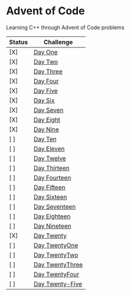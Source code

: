 # Advent of Code
Learning C++ through Advent of Code problems


| Status | Challenge |
|--------|-----------|
| [X]    | [Day One](https://adventofcode.com/2024/day/1) |
| [X]    | [Day Two](https://adventofcode.com/2024/day/2) |
| [X]    | [Day Three](https://adventofcode.com/2024/day/3) |
| [X]    | [Day Four](https://adventofcode.com/2024/day/4) |
| [X]    | [Day Five](https://adventofcode.com/2024/day/5) |
| [X]    | [Day Six](https://adventofcode.com/2024/day/6) |
| [X]    | [Day Seven](https://adventofcode.com/2024/day/7) |
| [X]    | [Day Eight](https://adventofcode.com/2024/day/8) |
| [X]    | [Day Nine](https://adventofcode.com/2024/day/9) |
| [ ]    | [Day Ten](https://adventofcode.com/2024/day/10) |
| [ ]    | [Day Eleven](https://adventofcode.com/2024/day/11) |
| [ ]    | [Day Twelve](https://adventofcode.com/2024/day/12) |
| [ ]    | [Day Thirteen](https://adventofcode.com/2024/day/13) |
| [ ]    | [Day Fourteen](https://adventofcode.com/2024/day/14) |
| [ ]    | [Day Fifteen](https://adventofcode.com/2024/day/15) |
| [ ]    | [Day Sixteen](https://adventofcode.com/2024/day/16) |
| [ ]    | [Day Seventeen](https://adventofcode.com/2024/day/17) |
| [ ]    | [Day Eighteen](https://adventofcode.com/2024/day/18) |
| [ ]    | [Day Nineteen](https://adventofcode.com/2024/day/19) |
| [X]    | [Day Twenty](https://adventofcode.com/2024/day/20) |
| [ ]    | [Day TwentyOne](https://adventofcode.com/2024/day/21) |
| [ ]    | [Day TwentyTwo](https://adventofcode.com/2024/day/22) |
| [ ]    | [Day TwentyThree](https://adventofcode.com/2024/day/23) |
| [ ]    | [Day TwentyFour](https://adventofcode.com/2024/day/24) |
| [ ]    | [Day Twenty-Five](https://adventofcode.com/2024/day/25) |
